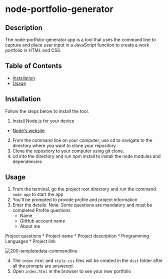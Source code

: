 # node-portfolio-generator

## Description

The node-portfolio-generator app is a tool that uses the command line to capture and place user input in a JavaScript function to create a work portfolio in HTML and CSS.

## Table of Contents

* [Installation](#installation)
* [Usage](#usage)

## Installation

Follow the steps below to install the tool.

1. Install Node.js for your device
  * [Node's website](https://nodejs.org/en/)
2. From the command line on your computer, use cd to navigate to the directory where you want to clone your repository
3. Clone the repository to your computer using git clone.
4. cd into the directory and run npm install to install the node modules and dependencies

## Usage

1. From the terminal, go the project root directory and run the command `node app` to start the app
2. You'll be prompted to provide profile and project information
3. Enter the details. Note: Some questions are mandatory and must be completed
  Profile questions
    * Name
    * GitHub account name
    * About me
  
  Project questions
    * Project name
    * Project description
    * Programming Languages
    * Project link

   ![200-templatedata-commandline](https://user-images.githubusercontent.com/79622822/149266315-2a2acfed-4f7c-40cd-b822-f914b94be1e7.jpg)

  4. The `index.html` and `style.css` files will be created in the `dist` folder after all the prompts are answered.
  5. Open `index.html` in the browser to see your new portfolio
